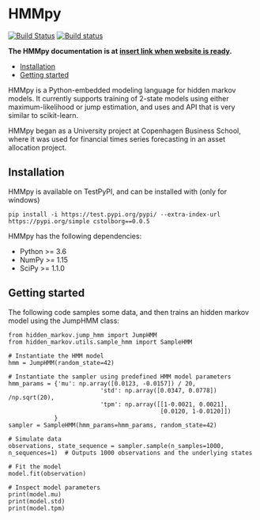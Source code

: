 HMMpy
=====================
[![Build Status](https://travis-ci.com/cvxpy/cvxpy.png?branch=master)](https://travis-ci.com/github/cvxpy/cvxpy)
[![Build status](https://ci.appveyor.com/api/projects/status/jo7tkvc58c3hgfd7?svg=true)](https://ci.appveyor.com/project/StevenDiamond/cvxpy)

**The HMMpy documentation is at [insert link when website is ready](http://www.google.com/).**

- [Installation](#installation)
- [Getting started](#getting-started)

HMMpy is a Python-embedded modeling language for hidden markov models. It currently supports training of 2-state models using either maximum-likelihood or jump estimation, and uses and API that is very similar to scikit-learn.

HMMpy began as a University project at Copenhagen Business School, where it was used for financial times series forecasting in an asset allocation project. 


## Installation
HMMpy is available on TestPyPI, and can be installed with (only for windows)
```
pip install -i https://test.pypi.org/pypi/ --extra-index-url https://pypi.org/simple cstolborg==0.0.5
```

HMMpy has the following dependencies:

- Python >= 3.6
- NumPy >= 1.15
- SciPy >= 1.1.0

## Getting started
The following code samples some data, and then trains an hidden markov model using the JumpHMM class:

```python3
from hidden_markov.jump_hmm import JumpHMM
from hidden_markov.utils.sample_hmm import SampleHMM

# Instantiate the HMM model
hmm = JumpHMM(random_state=42)

# Instantiate the sampler using predefined HMM model parameters
hmm_params = {'mu': np.array([0.0123, -0.0157]) / 20,
                          'std': np.array([0.0347, 0.0778]) /np.sqrt(20),
                          'tpm': np.array([[1-0.0021, 0.0021],
                                           [0.0120, 1-0.0120]])
             }
sampler = SampleHMM(hmm_params=hmm_params, random_state=42)

# Simulate data
observations, state_sequence = sampler.sample(n_samples=1000, n_sequences=1)  # Outputs 1000 observations and the underlying states

# Fit the model
model.fit(observation)

# Inspect model parameters
print(model.mu)
print(model.std)
print(model.tpm)
```
